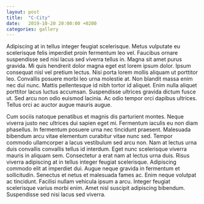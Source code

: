 ```yaml
---
layout: post
title:  "C-City"
date:   2019-10-20 20:00:00 +0200
categories: gallery
---
```


Adipiscing at in tellus integer feugiat scelerisque. Metus vulputate eu scelerisque felis imperdiet proin fermentum leo vel. Faucibus ornare suspendisse sed nisi lacus sed viverra tellus in. Magna sit amet purus gravida. Mi quis hendrerit dolor magna eget est lorem ipsum dolor. Ipsum consequat nisl vel pretium lectus. Nisi porta lorem mollis aliquam ut porttitor leo. Convallis posuere morbi leo urna molestie at. Non blandit massa enim nec dui nunc. Mattis pellentesque id nibh tortor id aliquet. Enim nulla aliquet porttitor lacus luctus accumsan. Suspendisse ultrices gravida dictum fusce ut. Sed arcu non odio euismod lacinia. Ac odio tempor orci dapibus ultrices. Tellus orci ac auctor augue mauris augue.

Cum sociis natoque penatibus et magnis dis parturient montes. Neque viverra justo nec ultrices dui sapien eget mi. Fermentum iaculis eu non diam phasellus. In fermentum posuere urna nec tincidunt praesent. Malesuada bibendum arcu vitae elementum curabitur vitae nunc sed. Tempor commodo ullamcorper a lacus vestibulum sed arcu non. Nam at lectus urna duis convallis convallis tellus id interdum. Eget nunc scelerisque viverra mauris in aliquam sem. Consectetur a erat nam at lectus urna duis. Risus viverra adipiscing at in tellus integer feugiat scelerisque. Adipiscing commodo elit at imperdiet dui. Augue neque gravida in fermentum et sollicitudin. Senectus et netus et malesuada fames ac. Enim neque volutpat ac tincidunt. Facilisi nullam vehicula ipsum a arcu. Integer feugiat scelerisque varius morbi enim. Amet nisl suscipit adipiscing bibendum. Suspendisse sed nisi lacus sed viverra.